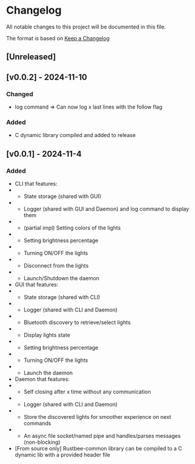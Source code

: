 # Changelog

All notable changes to this project will be documented in this file.

The format is based on [Keep a Changelog](https://keepachangelog.com/en/1.1.0/)

## [Unreleased]

## [v0.0.2] - 2024-11-10

### Changed

- log command => Can now log x last lines with the follow flag

### Added

- C dynamic library compiled and added to release

## [v0.0.1] - 2024-11-4

### Added

- CLI that features:
- - State storage (shared with GUI)
- - Logger (shared with GUI and Daemon) and log command to display them
- - (partial impl) Setting colors of the lights
- - Setting brightness percentage
- - Turning ON/OFF the lights
- - Disconnect from the lights
- - Launch/Shutdown the daemon
- GUI that features:
- - State storage (shared with CLI)
- - Logger (shared with CLI and Daemon)
- - Bluetooth discovery to retrieve/select lights
- - Display lights state
- - Setting brightness percentage
- - Turning ON/OFF the lights
- - Launch the daemon
- Daemon that features:
- - Self closing after x time without any communication
- - Logger (shared with CLI and Daemon)
- - Store the discovered lights for smoother experience on next commands
- - An async file socket/named pipe and handles/parses messages (non-blocking)
- [From source only] Rustbee-common library can be compiled to a C dynamic lib with a provided header file
